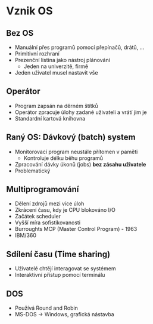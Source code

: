 # Vznik OS

## Bez OS

- Manuální přes programů pomocí přepínačů, drátů, …
- Primitivní rozhraní
- Prezenční listina jako nástroj plánování
  - Jeden na univerzitě, firmě
- Jeden uživatel musel nastavit vše

## Operátor

- Program zapsán na děrném štítků
- Operátor zpracuje úlohy zadané uživateli a vrátí jim je
- Standardní kartová knihovna

## Raný OS: Dávkový (batch) system

- Monitorovací program neustále přítomen v paměti
  - Kontroluje délku běhu programů
- Zpracování dávky úkonů (jobs) **bez zásahu uživatele**
- Problematický

## Multiprogramování

- Dělení zdrojů mezi více úloh
- Zkrácení času, kdy je CPU blokováno I/O
- Začátek scheduler
- Vyšší míra sofistikovanosti
- Burroughts MCP (Master Control Program) - 1963
- IBM/360

## Sdílení času (Time sharing)

- Uživatelé chtějí interagovat se systémem
- Interaktivní přístup pomocí terminálu

## DOS

- Používá Round and Robin
- MS-DOS -> Windows, grafická nástavba
